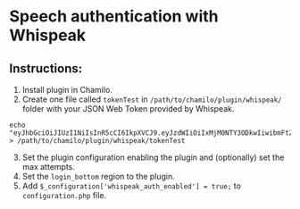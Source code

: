 Speech authentication with Whispeak
===================================

Instructions:
-------------

1. Install plugin in Chamilo.
2. Create one file called `tokenTest` in `/path/to/chamilo/plugin/whispeak/`
folder with your JSON Web Token provided by Whispeak.
```shell
echo "eyJhbGciOiJIUzI1NiIsInR5cCI6IkpXVCJ9.eyJzdWIiOiIxMjM0NTY3ODkwIiwibmFtZSI6IkpvaG4gRG9lIiwiaWF0IjoxNTE2MjM5MDIyfQ.SflKxwRJSMeKKF2QT4fwpMeJf36POk6yJV_adQssw5c" > /path/to/chamilo/plugin/whispeak/tokenTest
``` 
3. Set the plugin configuration enabling the plugin and (optionally) set the max attempts. 
4. Set the `login_bottom` region to the plugin. 
5. Add `$_configuration['whispeak_auth_enabled'] = true;` to `configuration.php` file.
